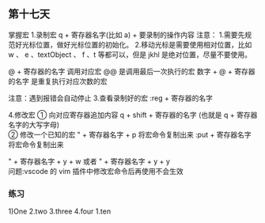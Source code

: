 ## 第十七天

掌握宏 1.录制宏
q + 寄存器名字(比如 a) + 要录制的操作内容
注意： 1.需要先规范好光标位置，做好光标位置的初始化。 2.移动光标是需要使用相对位置，比如 w 、 e 、textObject 、 f 、t 等都可以，但是 jkhl 是绝对位置，尽量不要使用。

<!-- 2.使用宏 -->

@ + 寄存器的名字 调用对应宏
@@ 是调用最后一次执行的宏
数字 + @ + 寄存器的名字 是重复执行对应次数的宏

注意：遇到报错会自动停止 3.查看录制好的宏
:reg + 寄存器的名字

4.修改宏
① 向对应寄存器追加内容
q + shift + 寄存器的名字 (也就是 q + 寄存器名字的大写字母)  
 ② 修改一个已知的宏
" + 寄存器名字 + p 将宏命令复制出来
:put + 寄存器名字 将宏命令复制出来

" + 寄存器名字 + y + w 或者 " + 寄存器名字 + y + y  
 问题:vscode 的 vim 插件中修改宏命令后再使用不会生效

<!--


 -->

### 练习

1)One
2.two
3.three
4.four
1.ten
